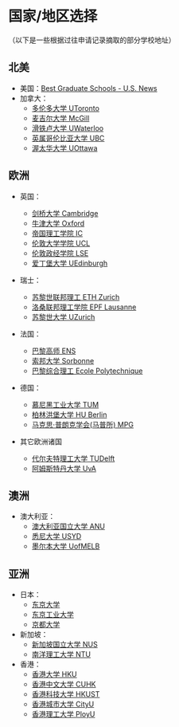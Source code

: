 # 国家/地区选择

（以下是一些根据过往申请记录摘取的部分学校地址）

## 北美
- 美国：[Best Graduate Schools - U.S. News](https://www.usnews.com/best-graduate-schools)
- 加拿大：
    - [多伦多大学 UToronto](https://www.utoronto.ca/)
    - [麦吉尔大学 McGill](https://www.mcgill.ca/)
    - [滑铁卢大学 UWaterloo](https://uwaterloo.ca/)
    - [英属哥伦比亚大学 UBC](https://www.ubc.ca/)
    - [渥太华大学 UOttawa](https://www.uottawa.ca/en)

## 欧洲
- 英国：
    - [剑桥大学 Cambridge](https://www.cam.ac.uk/)
    - [牛津大学 Oxford](https://www.ox.ac.uk/)
    - [帝国理工学院 IC](https://www.imperial.ac.uk/)
    - [伦敦大学学院 UCL](https://www.ucl.ac.uk/)
    - [伦敦政经学院 LSE](https://www.lse.ac.uk/)
    - [爱丁堡大学 UEdinburgh](https://www.ed.ac.uk/)

- 瑞士：
    - [苏黎世联邦理工 ETH Zurich](https://ethz.ch/en.html)
    - [洛桑联邦理工学院 EPF Lausanne](https://www.epfl.ch/en/)
    - [苏黎世大学 UZurich](https://www.uzh.ch/en.html)
- 法国：
    - [巴黎高师 ENS](https://www.ens.psl.eu/en)
    - [索邦大学 Sorbonne](https://www.sorbonne-universite.fr/en?search-input=demande%20de%20bourses%20upmc&start=337)
    - [巴黎综合理工 Ecole Polytechnique](https://www.polytechnique.edu/en)
- 德国：
    - [慕尼黑工业大学 TUM](https://www.tum.de/en/)
    - [柏林洪堡大学 HU Berlin](https://www.hu-berlin.de/en)
    - [马克思·普朗克学会(马普所) MPG](https://www.mpg.de/en)
- 其它欧洲诸国
    - [代尔夫特理工大学 TUDelft](https://www.tudelft.nl/en/)
    - [阿姆斯特丹大学 UvA](https://www.uva.nl/en)
## 澳洲
- 澳大利亚：
    - [澳大利亚国立大学 ANU](https://www.anu.edu.au/)
    - [悉尼大学 USYD](https://www.sydney.edu.au/) 
    - [墨尔本大学 UofMELB](https://www.unimelb.edu.au/)
## 亚洲
- 日本：
    - [东京大学](https://www.u-tokyo.ac.jp/zh/index.html)
    - [东京工业大学](https://www.titech.ac.jp/)
    - [京都大学](https://www.kyoto-u.ac.jp/ja)
- 新加坡：
    - [新加坡国立大学 NUS](https://nus.edu.sg/)
    - [南洋理工大学 NTU](https://www.ntu.edu.sg/)
- 香港：
    - [香港大学 HKU](https://www.hku.hk/c_index.html)
    - [香港中文大学 CUHK](https://www.cuhk.edu.hk/chinese/)
    - [香港科技大学 HKUST](https://hkust.edu.hk/index.php/zh-hans)
    - [香港城市大学 CityU](https://www.cityu.edu.hk/zh-hk)
    - [香港理工大学 PloyU](https://www.polyu.edu.hk/sc/)